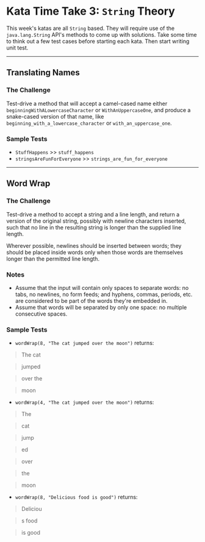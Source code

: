 # Kata Time Take 3: `String` Theory
This week's katas are all `String` based.  They will require use of the `java.lang.String` API's methods to come up with solutions.  Take some time to think out a few test cases before starting each kata.  Then start writing unit test.

---

## Translating Names
### The Challenge
Test-drive a method that will accept a camel-cased name either `beginningWithALowercaseCharacter` or `WithAnUppercaseOne`, and produce a snake-cased version of that name, like `beginning_with_a_lowercase_character` or `with_an_uppercase_one`.
### Sample Tests
- `StuffHappens` >> `stuff_happens`
- `stringsAreFunForEveryone` >> `strings_are_fun_for_everyone`

---

## Word Wrap
### The Challenge
Test-drive a method to accept a string and a line length, and return a version of the original string, possibly with newline characters inserted, such that no line in the resulting string is longer than the supplied line length.

Wherever possible, newlines should be inserted between words; they should be placed inside words only when those words are themselves longer than the permitted line length.

### Notes
- Assume that the input will contain only spaces to separate words: no tabs, no newlines, no form feeds; and hyphens, commas, periods, etc. are considered to be part of the words they're embedded in.
- Assume that words will be separated by only one space: no multiple consecutive spaces.

### Sample Tests
- `wordWrap(8, "The cat jumped over the moon")` returns:
> The cat

> jumped

> over the

> moon
- `wordWrap(4, "The cat jumped over the moon")` returns:
> The

> cat

> jump

> ed

> over

> the

> moon

- `wordWrap(8, "Delicious food is good")` returns:
> Deliciou

> s food 

> is good